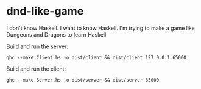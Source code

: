 # dnd-like-game
I don't know Haskell. I want to know Haskell. I'm trying to make a game like Dungeons and Dragons to learn Haskell.

Build and run the server:

```shell
ghc --make Client.hs -o dist/client && dist/client 127.0.0.1 65000
```

Build and run the client:

```shell
ghc --make Server.hs -o dist/server && dist/server 65000
```
